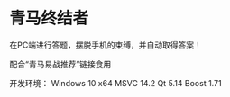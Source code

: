 # 青马终结者

在PC端进行答题，摆脱手机的束缚，并自动取得答案！

配合“青马易战推荐”链接食用

开发环境：
Windows 10 x64
MSVC 14.2 
Qt 5.14
Boost 1.71
